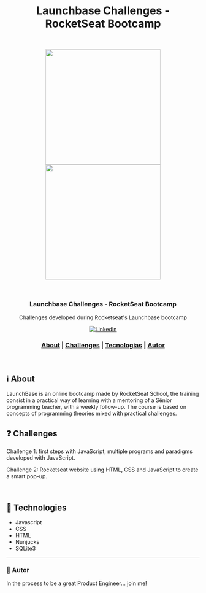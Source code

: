 <h1 align="center">
Launchbase Challenges - RocketSeat Bootcamp<br />
</h1>

<br />
<p align="center">
<img src="https://storage.googleapis.com/golden-wind/bootcamp-launchbase/logo.png" width="300">
<img src="https://www.websystemer.no/wp-content/uploads/2020/05/rocketseat-realmente-vale-a-pena-800x445.png" width="300"><p>
<br />

<h3 align="center">
 Launchbase Challenges - RocketSeat Bootcamp 
</h3>
 <p align="center"> Challenges developed during Rocketseat's Launchbase bootcamp </P>

<p align="center">
  <a href="https://www.linkedin.com/in/caioledesma/" >
<img alt="LinkedIn" src="https://img.shields.io/badge/LinkedIn-Caio%20Ledesma-blue?style=flat-square&logo=linkedin">
  </a>
</p>

<h3 align="center">  
  <a href="#information_source-sobre">About</a> |
  <a href="#question-challenges">Challenges</a> | 
  <a href="#rocket-tecnologias-utilizadas">Tecnologias</a> | 
  <a href="#wave-autor">Autor</a>  
</h3>

<br />

## :information_source: About

LaunchBase is an online bootcamp made by RocketSeat School, the training consist in a practical way of learning with a mentoring of a Sênior programming teacher, with a weekly follow-up. The course is based on concepts of programming theories mixed with practical challenges.


## :question: Challenges

<p>Challenge 1:</a> first steps with JavaScript, multiple programs and paradigms developed with JavaScript. </p>

<p>Challenge 2:</a> Rocketseat website using HTML, CSS and JavaScript to create a smart pop-up. </p>
<br />

## :rocket: Technologies

- Javascript 
- CSS
- HTML
- Nunjucks
- SQLite3


---


### :wave: Autor
In the process to be a great Product Engineer... join me! 

